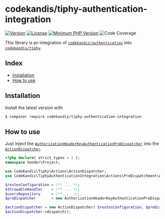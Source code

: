 # codekandis/tiphy-authentication-integration

[![Version][xtlink-version-badge]][srclink-changelog]
[![License][xtlink-license-badge]][srclink-license]
[![Minimum PHP Version][xtlink-php-version-badge]][xtlink-php-net]
![Code Coverage][xtlink-code-coverage-badge]

This library is an integration of [`codekandis/authentication`][xtlink-github-codekandis-authentication] into [`codekandis/tiphy`][xtlink-github-codekandis-tiphy].

## Index

* [Installation](#installation)
* [How to use](#how-to-use)

## Installation

Install the latest version with

```bash
$ composer require codekandis/tiphy-authentication-integration
```

## How to use

Just inject the [`AuthorizationHeaderKeyAuthenticationPreDispatcher`][srclink-authorization-header-key-authentication-pre-dispatcher] into the [`ActionDispatcher`][xtlink-github-codekandis-tiphy-action-dispatcher].

```php
<?php declare( strict_types = 1 );
namespace Vendor\Project;

use CodeKandis\Tiphy\Actions\ActionDispatcher;
use CodeKandis\TiphyAuthenticationIntegration\Actions\PreDispatchment\Api\AuthorizationHeaderKeyAuthenticationPreDispatcher;

$routesConfiguration = /** ... */;
$throwableHandler    = /** ... */;
$usersRepository     = /** ... */;
$preDispatcher       = new AuthorizationHeaderKeyAuthenticationPreDispatcher( $usersRepository );

$actionDispatcher = new ActionDispatcher( $routesConfiguration, $preDispatcher, $throwableHandler );
$actionDispatcher->dispatch();
```


[xtlink-version-badge]: https://img.shields.io/badge/version-0.5.0-blue.svg
[xtlink-license-badge]: https://img.shields.io/badge/license-MIT-yellow.svg
[xtlink-php-version-badge]: https://img.shields.io/badge/php-%3E%3D%207.4-8892BF.svg
[xtlink-code-coverage-badge]: https://img.shields.io/badge/coverage-0%25-red.svg
[xtlink-php-net]: https://php.net
[xtlink-github-codekandis-authentication]: https://github.com/codekandis/authentication
[xtlink-github-codekandis-tiphy]: https://github.com/codekandis/tiphy
[xtlink-github-codekandis-tiphy-action-dispatcher]: https://github.com/codekandis/tiphy/blob/master/src/Actions/ActionDispatcher.php

[srclink-changelog]: ./CHANGELOG.md
[srclink-license]: ./LICENSE
[srclink-authorization-header-key-authentication-pre-dispatcher]: ./src/Actions/PreDispatchment/Api/AuthorizationHeaderKeyAuthenticationPreDispatcher.php

